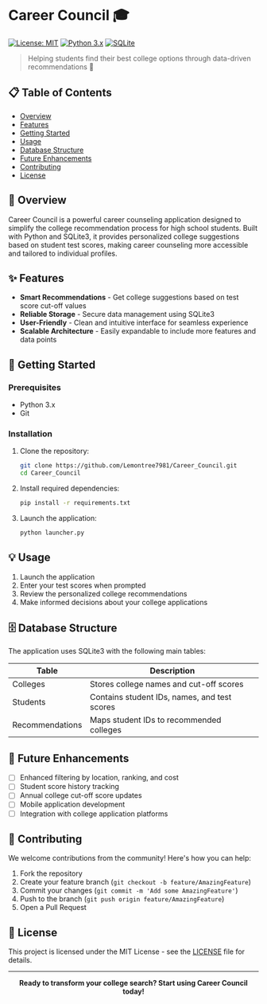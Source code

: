 # Career Council 🎓

[![License: MIT](https://img.shields.io/badge/License-MIT-yellow.svg)](https://opensource.org/licenses/MIT)
[![Python 3.x](https://img.shields.io/badge/python-3.x-blue.svg)](https://www.python.org/downloads/)
[![SQLite](https://img.shields.io/badge/sqlite-3-green.svg)](https://www.sqlite.org/index.html)

> Helping students find their best college options through data-driven recommendations 🚀

## 📋 Table of Contents
- [Overview](#overview)
- [Features](#features)
- [Getting Started](#getting-started)
- [Usage](#usage)
- [Database Structure](#database-structure)
- [Future Enhancements](#future-enhancements)
- [Contributing](#contributing)
- [License](#license)

## 🎯 Overview

Career Council is a powerful career counseling application designed to simplify the college recommendation process for high school students. Built with Python and SQLite3, it provides personalized college suggestions based on student test scores, making career counseling more accessible and tailored to individual profiles.

## ✨ Features

- **Smart Recommendations** - Get college suggestions based on test score cut-off values
- **Reliable Storage** - Secure data management using SQLite3
- **User-Friendly** - Clean and intuitive interface for seamless experience
- **Scalable Architecture** - Easily expandable to include more features and data points

## 🚀 Getting Started

### Prerequisites

- Python 3.x
- Git

### Installation

1. Clone the repository:
   ```bash
   git clone https://github.com/Lemontree7981/Career_Council.git
   cd Career_Council
   ```

2. Install required dependencies:
   ```bash
   pip install -r requirements.txt
   ```

3. Launch the application:
   ```bash
   python launcher.py
   ```

## 💡 Usage

1. Launch the application
2. Enter your test scores when prompted
3. Review the personalized college recommendations
4. Make informed decisions about your college applications

## 🗄️ Database Structure

The application uses SQLite3 with the following main tables:

| Table | Description |
|-------|-------------|
| Colleges | Stores college names and cut-off scores |
| Students | Contains student IDs, names, and test scores |
| Recommendations | Maps student IDs to recommended colleges |

## 🔮 Future Enhancements

- [ ] Enhanced filtering by location, ranking, and cost
- [ ] Student score history tracking
- [ ] Annual college cut-off score updates
- [ ] Mobile application development
- [ ] Integration with college application platforms

## 🤝 Contributing

We welcome contributions from the community! Here's how you can help:

1. Fork the repository
2. Create your feature branch (`git checkout -b feature/AmazingFeature`)
3. Commit your changes (`git commit -m 'Add some AmazingFeature'`)
4. Push to the branch (`git push origin feature/AmazingFeature`)
5. Open a Pull Request

## 📝 License

This project is licensed under the MIT License - see the [LICENSE](LICENSE) file for details.

---

<div align="center">
  <b>Ready to transform your college search? Start using Career Council today!</b>
</div>
